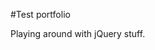#Test portfolio

Playing around with jQuery stuff.

<!---
User Stories

Basic functionality using Javascript and jQuery:    

    “I want to see your projects organized like cards, that rearrange as I resize my browser window.”
        “I also want to be able to filter through your portfolio projects using buttons that say things like, ‘HTML & CSS’, ‘Javascript & jQuery’ etc., that make only corresponding projects visible,” (like this page).
        http://isotope.metafizzy.co/

Bonus functionality using Javascript and jQuery:

    “I should be able to reveal your navigation by clicking on a button, and also be able to hide your navigation by pushing that button again or by pressing an ‘X’ button,” (like this page).

    “If your portfolio is one page, I want your navigation links to take me there by scrolling down the page smoothly, instead of the page suddenly clicking down to an anchor tag,” (like this page when you click “Read more”).

    “I want to see more about your project by clicking on its image, but without leaving the current page. A modal window should appear on top of your page with details about the project I clicked on,” (like this page when you click on “Show”).
    http://www.jacklmoore.com/notes/jquery-modal-tutorial/
--->
